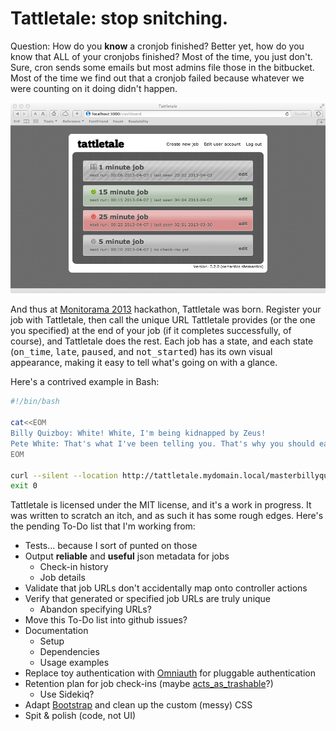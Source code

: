# Tattletale: stop snitching.

Question: How do you **know** a cronjob finished?
Better yet, how do you know that ALL of your cronjobs finished? Most of the time, you just don't. Sure, cron sends some emails but most admins file those in the bitbucket. Most of the time we find out that a cronjob failed because whatever we were counting on it doing didn't happen.

![Tattletale screenshot](/doc/screenshots/tattletale.jpg?raw=true)

And thus at [Monitorama 2013](http://monitorama.com) hackathon, Tattletale was born. Register your job with Tattletale, then call the unique URL Tattletale provides (or the one you specified) at the end of your job (if it completes successfully, of course), and Tattletale does the rest. Each job has a state, and each state (<tt>on_time</tt>, <tt>late</tt>, <tt>paused</tt>, and <tt>not_started</tt>) has its own visual appearance, making it easy to tell what's going on with a glance.

Here's a contrived example in Bash:
```bash
#!/bin/bash

cat<<EOM
Billy Quizboy: White! White, I'm being kidnapped by Zeus!
Pete White: That's what I've been telling you. That's why you should eat more fiber.
EOM

curl --silent --location http://tattletale.mydomain.local/masterbillyquizboy
exit 0
```

Tattletale is licensed under the MIT license, and it's a work in progress. It was written to scratch an itch, and as such it has some rough edges. Here's the pending To-Do list that I'm working from:

* Tests... because I sort of punted on those
* Output **reliable** and **useful** json metadata for jobs
  * Check-in history
  * Job details
* Validate that job URLs don't accidentally map onto controller actions
* Verify that generated or specified job URLs are truly unique
    * Abandon specifying URLs?
* Move this To-Do list into github issues?
* Documentation
  * Setup
  * Dependencies
  * Usage examples
* Replace toy authentication with [Omniauth](https://github.com/intridea/omniauth) for pluggable authentication
* Retention plan for job check-ins (maybe [acts_as_trashable](https://github.com/bdurand/acts_as_trashable)?)
  * Use Sidekiq?
* Adapt [Bootstrap](http://twitter.github.com/bootstrap/) and clean up the custom (messy) CSS
* Spit & polish (code, not UI)
